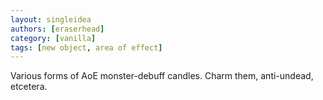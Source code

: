 ```yaml
---
layout: singleidea
authors: [eraserhead]
category: [vanilla]
tags: [new object, area of effect]
---
```

Various forms of AoE monster-debuff candles. Charm them, anti-undead, etcetera.
